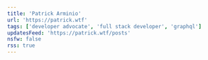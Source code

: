 ```yaml
---
title: 'Patrick Arminio'
url: 'https://patrick.wtf'
tags: ['developer advocate', 'full stack developer', 'graphql']
updatesFeed: 'https://patrick.wtf/posts'
nsfw: false
rss: true
---
```

